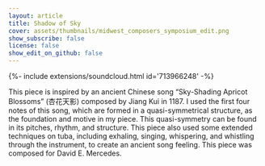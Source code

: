 ```yaml
---
layout: article
title: Shadow of Sky 
cover: assets/thumbnails/midwest_composers_symposium_edit.png
show_subscribe: false
license: false
show_edit_on_github: false
---
```



<div>{%- include extensions/soundcloud.html id='713966248' -%}</div>

This piece is inspired by an ancient Chinese song “Sky-Shading Apricot Blossoms” (杏花天影) composed by Jiang Kui in 1187. I used the first four notes of this song, which are formed in a quasi-symmetrical structure, as the foundation and motive in my piece. This quasi-symmetry can be found in its pitches, rhythm, and structure. This piece also used some extended techniques on tuba, including exhaling, singing, whispering, and whistling through the instrument, to create an ancient song feeling. This piece was composed for David E. Mercedes.
